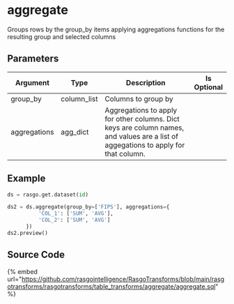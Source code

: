 # aggregate

Groups rows by the group_by items applying aggregations functions for the resulting group and selected columns

## Parameters

|   Argument   |    Type     |                                                             Description                                                             | Is Optional |
| ------------ | ----------- | ----------------------------------------------------------------------------------------------------------------------------------- | ----------- |
| group_by     | column_list | Columns to group by                                                                                                                 |             |
| aggregations | agg_dict    | Aggregations to apply for other columns. Dict keys are column names, and values are a list of aggegations to apply for that column. |             |


## Example

```python
ds = rasgo.get.dataset(id)

ds2 = ds.aggregate(group_by=['FIPS'], aggregations={
          'COL_1': ['SUM', 'AVG'],
          'COL_2': ['SUM', 'AVG']
      })
ds2.preview()
```

## Source Code

{% embed url="https://github.com/rasgointelligence/RasgoTransforms/blob/main/rasgotransforms/rasgotransforms/table_transforms/aggregate/aggregate.sql" %}